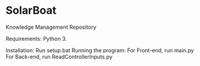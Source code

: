 # SolarBoat
Knowledge Management Repository

Requirements:
Python 3.

Installation:
Run setup.bat
Running the program:
For Front-end, run main.py
For Back-end, run ReadControllerInputs.py

